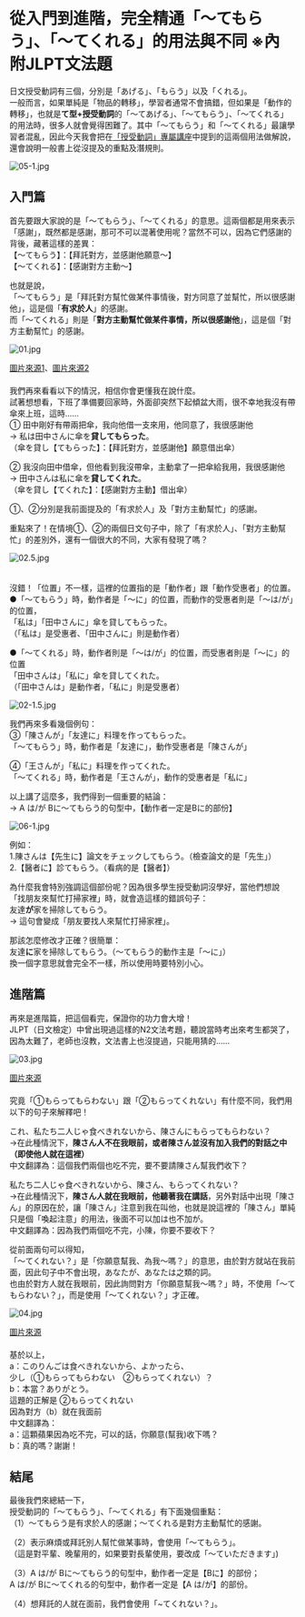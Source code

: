 從入門到進階，完全精通「～てもらう」、「～てくれる」的用法與不同 ※內附JLPT文法題
===========================================

  
  
日文授受動詞有三個，分別是「あげる」、「もらう」以及「くれる」。  
一般而言，如果單純是「物品的轉移」，學習者通常不會搞錯，但如果是「動作的轉移」，也就是**て型+授受動詞**的「～てあげる」、「～てもらう」、「～てくれる」的用法時，很多人就會覺得困難了。其中「～てもらう」和「～てくれる」最讓學習者混亂，因此今天我會把在[「授受動詞」專屬講座](https://colanekojp.com.tw/course/talk/0/71)中提到的這兩個用法做解說，還會說明一般書上從沒提及的重點及潛規則。

![05-1.jpg](Assets/%E5%BE%9E%E5%85%A5%E9%96%80%E5%88%B0%E9%80%B2%E9%9A%8E%EF%BC%8C%E5%AE%8C%E5%85%A8%E7%B2%BE%E9%80%9A%E3%80%8C%EF%BD%9E%E3%81%A6%E3%82%82%E3%82%89%E3%81%86%E3%80%8D%E3%80%81%E3%80%8C%EF%BD%9E%E3%81%A6%E3%81%8F%E3%82%8C%E3%82%8B%E3%80%8D%E7%9A%84%E7%94%A8%E6%B3%95%E8%88%87%E4%B8%8D%E5%90%8C%20-%20%E7%8E%8B%E5%8F%AF%E6%A8%82%E6%97%A5%E8%AA%9E%EF%BD%9C%E6%9C%80%E5%8F%B0%E7%81%A3%E7%9A%84%E6%95%99%E5%AD%B8%EF%BC%8C%E6%9C%80%E5%A5%BD%E6%87%82%E7%9A%84%E6%97%A5%E8%AA%9E%EF%BD%9C%E7%B7%9A%E4%B8%8A%E8%AA%B2%E7%A8%8B%EF%BD%9C%E5%B0%8F%E7%8F%AD%E6%95%99%E5%AD%B8/content-fb10c9ca-99381-lg.jpg)

  
  
  

入門篇
---

首先要跟大家說的是「～てもらう」、「～てくれる」的意思。這兩個都是用來表示「感謝」，既然都是感謝，那可不可以混著使用呢？當然不可以，因為它們感謝的背後，藏著這樣的差異：  
【～てもらう】：【拜託對方，並感謝他願意～】  
【～てくれる】：【感謝對方主動～】

也就是說，  
「～てもらう」是「拜託對方幫忙做某件事情後，對方同意了並幫忙，所以很感謝他」，這是個「**有求於人**」的感謝。  
而「～てくれる」則是「**對方主動幫忙做某件事情，所以很感謝他**」，這是個「對方主動幫忙」的感謝。

![01.jpg](Assets/%E5%BE%9E%E5%85%A5%E9%96%80%E5%88%B0%E9%80%B2%E9%9A%8E%EF%BC%8C%E5%AE%8C%E5%85%A8%E7%B2%BE%E9%80%9A%E3%80%8C%EF%BD%9E%E3%81%A6%E3%82%82%E3%82%89%E3%81%86%E3%80%8D%E3%80%81%E3%80%8C%EF%BD%9E%E3%81%A6%E3%81%8F%E3%82%8C%E3%82%8B%E3%80%8D%E7%9A%84%E7%94%A8%E6%B3%95%E8%88%87%E4%B8%8D%E5%90%8C%20-%20%E7%8E%8B%E5%8F%AF%E6%A8%82%E6%97%A5%E8%AA%9E%EF%BD%9C%E6%9C%80%E5%8F%B0%E7%81%A3%E7%9A%84%E6%95%99%E5%AD%B8%EF%BC%8C%E6%9C%80%E5%A5%BD%E6%87%82%E7%9A%84%E6%97%A5%E8%AA%9E%EF%BD%9C%E7%B7%9A%E4%B8%8A%E8%AA%B2%E7%A8%8B%EF%BD%9C%E5%B0%8F%E7%8F%AD%E6%95%99%E5%AD%B8/content-381ea2de-86467-lg.jpg)

[圖片來源1](https://www.ac-illust.com/main/detail.php?id=1089220&word=%E3%81%AF%E3%81%9F%E3%81%8D)、[圖片來源2](https://www.ac-illust.com/main/detail.php?id=1101498&word=%E4%B8%AD%E5%AD%A6%E7%94%9F)  
　  
我們再來看看以下的情況，相信你會更懂我在說什麼。  
試著想想看，下班了準備要回家時，外面卻突然下起傾盆大雨，很不幸地我沒有帶傘來上班，這時……  
① 田中剛好有帶兩把傘，我向他借一支來用，他同意了，我很感謝他  
→ 私は田中さんに傘を**貸してもらった**。  
（傘を貸し【てもらった】：【拜託對方，並感謝他】願意借出傘）

② 我沒向田中借傘，但他看到我沒帶傘，主動拿了一把傘給我用，我很感謝他  
→ 田中さんは私に傘を**貸してくれた**。  
（傘を貸し【てくれた】：【感謝對方主動】借出傘）

①、②分別是我前面提及的「有求於人」及「對方主動幫忙」的感謝。  
  
  
重點來了！在情境①、②的兩個日文句子中，除了「有求於人」、「對方主動幫忙」的差別外，還有一個很大的不同，大家有發現了嗎？

![02.5.jpg](Assets/%E5%BE%9E%E5%85%A5%E9%96%80%E5%88%B0%E9%80%B2%E9%9A%8E%EF%BC%8C%E5%AE%8C%E5%85%A8%E7%B2%BE%E9%80%9A%E3%80%8C%EF%BD%9E%E3%81%A6%E3%82%82%E3%82%89%E3%81%86%E3%80%8D%E3%80%81%E3%80%8C%EF%BD%9E%E3%81%A6%E3%81%8F%E3%82%8C%E3%82%8B%E3%80%8D%E7%9A%84%E7%94%A8%E6%B3%95%E8%88%87%E4%B8%8D%E5%90%8C%20-%20%E7%8E%8B%E5%8F%AF%E6%A8%82%E6%97%A5%E8%AA%9E%EF%BD%9C%E6%9C%80%E5%8F%B0%E7%81%A3%E7%9A%84%E6%95%99%E5%AD%B8%EF%BC%8C%E6%9C%80%E5%A5%BD%E6%87%82%E7%9A%84%E6%97%A5%E8%AA%9E%EF%BD%9C%E7%B7%9A%E4%B8%8A%E8%AA%B2%E7%A8%8B%EF%BD%9C%E5%B0%8F%E7%8F%AD%E6%95%99%E5%AD%B8/content-a6e8462b-35639-lg.jpg)

　  
沒錯！「位置」不一樣，這裡的位置指的是「動作者」跟「動作受惠者」的位置。  
●「～てもらう」時，動作者是「～に」的位置，而動作的受惠者則是「～は/が」的位置，  
「私は」「田中さんに」傘を貸してもらった。  
（「私は」是受惠者、「田中さんに」則是動作者）

●「～てくれる」時，動作者則是「～は/が」的位置，而受惠者則是「～に」的位置  
「田中さんは」「私に」傘を貸してくれた。  
（「田中さんは」是動作者，「私に」則是受惠者）

![02-1.5.jpg](Assets/%E5%BE%9E%E5%85%A5%E9%96%80%E5%88%B0%E9%80%B2%E9%9A%8E%EF%BC%8C%E5%AE%8C%E5%85%A8%E7%B2%BE%E9%80%9A%E3%80%8C%EF%BD%9E%E3%81%A6%E3%82%82%E3%82%89%E3%81%86%E3%80%8D%E3%80%81%E3%80%8C%EF%BD%9E%E3%81%A6%E3%81%8F%E3%82%8C%E3%82%8B%E3%80%8D%E7%9A%84%E7%94%A8%E6%B3%95%E8%88%87%E4%B8%8D%E5%90%8C%20-%20%E7%8E%8B%E5%8F%AF%E6%A8%82%E6%97%A5%E8%AA%9E%EF%BD%9C%E6%9C%80%E5%8F%B0%E7%81%A3%E7%9A%84%E6%95%99%E5%AD%B8%EF%BC%8C%E6%9C%80%E5%A5%BD%E6%87%82%E7%9A%84%E6%97%A5%E8%AA%9E%EF%BD%9C%E7%B7%9A%E4%B8%8A%E8%AA%B2%E7%A8%8B%EF%BD%9C%E5%B0%8F%E7%8F%AD%E6%95%99%E5%AD%B8/content-e50ee4c9-44777-lg.jpg)

  
  
我們再來多看幾個例句：  
③「陳さんが」「友達に」料理を作ってもらった。  
「～てもらう」時，動作者是「友達に」，動作受惠者是「陳さんが」

④「王さんが」「私に」料理を作ってくれた。  
「～てくれる」時，動作者是「王さんが」，動作的受惠者是「私に」  
  
  
以上講了這麼多，我們得到一個重要的結論：  
→ A は/が Bに～てもらう的句型中，【動作者一定是Bに的部份】

![06-1.jpg](Assets/%E5%BE%9E%E5%85%A5%E9%96%80%E5%88%B0%E9%80%B2%E9%9A%8E%EF%BC%8C%E5%AE%8C%E5%85%A8%E7%B2%BE%E9%80%9A%E3%80%8C%EF%BD%9E%E3%81%A6%E3%82%82%E3%82%89%E3%81%86%E3%80%8D%E3%80%81%E3%80%8C%EF%BD%9E%E3%81%A6%E3%81%8F%E3%82%8C%E3%82%8B%E3%80%8D%E7%9A%84%E7%94%A8%E6%B3%95%E8%88%87%E4%B8%8D%E5%90%8C%20-%20%E7%8E%8B%E5%8F%AF%E6%A8%82%E6%97%A5%E8%AA%9E%EF%BD%9C%E6%9C%80%E5%8F%B0%E7%81%A3%E7%9A%84%E6%95%99%E5%AD%B8%EF%BC%8C%E6%9C%80%E5%A5%BD%E6%87%82%E7%9A%84%E6%97%A5%E8%AA%9E%EF%BD%9C%E7%B7%9A%E4%B8%8A%E8%AA%B2%E7%A8%8B%EF%BD%9C%E5%B0%8F%E7%8F%AD%E6%95%99%E5%AD%B8/content-b979ac13-41272-lg.jpg)

例如：  
1.陳さんは【先生に】論文をチェックしてもらう。（檢查論文的是「先生」）  
2.【醫者に】診てもらう。（看病的是【醫者】）

為什麼我會特別強調這個部份呢？因為很多學生授受動詞沒學好，當他們想說  
「找朋友來幫忙打掃家裡」時，就會造這樣的錯誤句子：  
友達**が**家を掃除してもらう。  
→ 這句會變成「朋友要找人來幫忙打掃家裡」。

那該怎麼修改才正確？很簡單：  
友達**に**家を掃除してもらう。（～てもらう的動作主是「～に」）  
換一個字意思就會完全不一樣，所以使用時要特別小心。  
  
  
  

進階篇
---

再來是進階篇，把這個看完，保證你的功力會大增！  
JLPT（日文檢定）中曾出現過這樣的N2文法考題，聽說當時考出來考生都哭了，因為太難了，老師也沒教，文法書上也沒提過，只能用猜的……

![03.jpg](Assets/%E5%BE%9E%E5%85%A5%E9%96%80%E5%88%B0%E9%80%B2%E9%9A%8E%EF%BC%8C%E5%AE%8C%E5%85%A8%E7%B2%BE%E9%80%9A%E3%80%8C%EF%BD%9E%E3%81%A6%E3%82%82%E3%82%89%E3%81%86%E3%80%8D%E3%80%81%E3%80%8C%EF%BD%9E%E3%81%A6%E3%81%8F%E3%82%8C%E3%82%8B%E3%80%8D%E7%9A%84%E7%94%A8%E6%B3%95%E8%88%87%E4%B8%8D%E5%90%8C%20-%20%E7%8E%8B%E5%8F%AF%E6%A8%82%E6%97%A5%E8%AA%9E%EF%BD%9C%E6%9C%80%E5%8F%B0%E7%81%A3%E7%9A%84%E6%95%99%E5%AD%B8%EF%BC%8C%E6%9C%80%E5%A5%BD%E6%87%82%E7%9A%84%E6%97%A5%E8%AA%9E%EF%BD%9C%E7%B7%9A%E4%B8%8A%E8%AA%B2%E7%A8%8B%EF%BD%9C%E5%B0%8F%E7%8F%AD%E6%95%99%E5%AD%B8/content-faf0139e-85626-lg.jpg)

[圖片來源](https://www.ac-illust.com/main/detail.php?id=1621818&word=%E3%82%8A%E3%82%93%E3%81%94)  
　  
究竟「①もらってもらわない」跟「②もらってくれない」有什麼不同，我們用以下的句子來解釋吧！

これ、私たち二人じゃ食べきれないから、陳さんにもらってもらわない？  
→在此種情況下，**陳さん人不在我眼前，或者陳さん並沒有加入我們的對話之中（即使他人就在這裡）**  
中文翻譯為：這個我們兩個也吃不完，要不要請陳さん幫我們收下？

私たち二人じゃ食べきれないから、陳さん、もらってくれない？  
→在此種情況下，**陳さん人就在我眼前，他聽著我在講話**，另外對話中出現「陳さん」的原因在於，讓「陳さん」注意到我在叫他，也就是說這裡的「陳さん」單純只是個「喚起注意」的用法，後面不可以加は也不加が。  
中文翻譯為：因為我們兩個吃不完，小陳，你要不要收下？

從前面兩句可以得知，  
「～てくれない？」是「你願意幫我、為我～嗎？」的意思，由於對方就站在我前面，因此句子中不會出現，あなたが、あなたは之類的詞。  
也由於對方人就在我眼前，因此詢問對方「你願意幫我～嗎？」時，不使用「～てもらわない？」，而是使用「～てくれない？」才正確。

![04.jpg](Assets/%E5%BE%9E%E5%85%A5%E9%96%80%E5%88%B0%E9%80%B2%E9%9A%8E%EF%BC%8C%E5%AE%8C%E5%85%A8%E7%B2%BE%E9%80%9A%E3%80%8C%EF%BD%9E%E3%81%A6%E3%82%82%E3%82%89%E3%81%86%E3%80%8D%E3%80%81%E3%80%8C%EF%BD%9E%E3%81%A6%E3%81%8F%E3%82%8C%E3%82%8B%E3%80%8D%E7%9A%84%E7%94%A8%E6%B3%95%E8%88%87%E4%B8%8D%E5%90%8C%20-%20%E7%8E%8B%E5%8F%AF%E6%A8%82%E6%97%A5%E8%AA%9E%EF%BD%9C%E6%9C%80%E5%8F%B0%E7%81%A3%E7%9A%84%E6%95%99%E5%AD%B8%EF%BC%8C%E6%9C%80%E5%A5%BD%E6%87%82%E7%9A%84%E6%97%A5%E8%AA%9E%EF%BD%9C%E7%B7%9A%E4%B8%8A%E8%AA%B2%E7%A8%8B%EF%BD%9C%E5%B0%8F%E7%8F%AD%E6%95%99%E5%AD%B8/content-b9e04b8a-74517-lg.jpg)

[圖片來源](https://www.ac-illust.com/main/profile.php?id=zCzrhHI8&area=1&keyword=&page=1&order=1&format=all&pp=45#illustration-list)  
　  
基於以上，  
a：このりんごは食べきれないから、よかったら、  
少し（①もらってもらわない　②もらってくれない）？  
b：本當？ありがとう。  
這題的正解是 ②もらってくれない  
因為對方（b）就在我面前  
中文翻譯為：  
a：這顆蘋果因為吃不完，可以的話，你願意(幫我)收下嗎？  
b：真的嗎？謝謝！  
  
  
  

結尾
--

最後我們來總結一下，  
授受動詞的「～てもらう」、「～てくれる」有下面幾個重點：  
（1）～てもらう是有求於人的感謝；～てくれる是對方主動幫忙的感謝。

（2）表示麻煩或拜託別人幫忙做某事時，會使用「～てもらう」。  
（這是對平輩、晚輩用的，如果要對長輩使用，要改成「～ていただきます」)

（3）A は/が Bに～てもらう的句型中，動作者一定是【Bに】的部份；  
A は/が Bに～てくれる的句型中，動作者一定是【A は/が】的部份。

（4）想拜託的人就在面前，我們會使用「~てくれない？」。